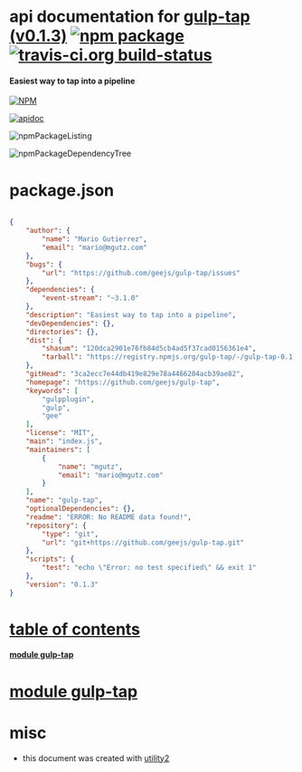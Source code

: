 # api documentation for  [gulp-tap (v0.1.3)](https://github.com/geejs/gulp-tap)  [![npm package](https://img.shields.io/npm/v/npmdoc-gulp-tap.svg?style=flat-square)](https://www.npmjs.org/package/npmdoc-gulp-tap) [![travis-ci.org build-status](https://api.travis-ci.org/npmdoc/node-npmdoc-gulp-tap.svg)](https://travis-ci.org/npmdoc/node-npmdoc-gulp-tap)
#### Easiest way to tap into a pipeline

[![NPM](https://nodei.co/npm/gulp-tap.png?downloads=true)](https://www.npmjs.com/package/gulp-tap)

[![apidoc](https://npmdoc.github.io/node-npmdoc-gulp-tap/build/screenCapture.buildNpmdoc.browser._2Fhome_2Ftravis_2Fbuild_2Fnpmdoc_2Fnode-npmdoc-gulp-tap_2Ftmp_2Fbuild_2Fapidoc.html.png)](https://npmdoc.github.io/node-npmdoc-gulp-tap/build..beta..travis-ci.org/apidoc.html)

![npmPackageListing](https://npmdoc.github.io/node-npmdoc-gulp-tap/build/screenCapture.npmPackageListing.svg)

![npmPackageDependencyTree](https://npmdoc.github.io/node-npmdoc-gulp-tap/build/screenCapture.npmPackageDependencyTree.svg)



# package.json

```json

{
    "author": {
        "name": "Mario Gutierrez",
        "email": "mario@mgutz.com"
    },
    "bugs": {
        "url": "https://github.com/geejs/gulp-tap/issues"
    },
    "dependencies": {
        "event-stream": "~3.1.0"
    },
    "description": "Easiest way to tap into a pipeline",
    "devDependencies": {},
    "directories": {},
    "dist": {
        "shasum": "120dca2901e76fb84d5cb4ad5f37cad0156361e4",
        "tarball": "https://registry.npmjs.org/gulp-tap/-/gulp-tap-0.1.3.tgz"
    },
    "gitHead": "3ca2ecc7e44db419e829e78a4466204acb39ae82",
    "homepage": "https://github.com/geejs/gulp-tap",
    "keywords": [
        "gulpplugin",
        "gulp",
        "gee"
    ],
    "license": "MIT",
    "main": "index.js",
    "maintainers": [
        {
            "name": "mgutz",
            "email": "mario@mgutz.com"
        }
    ],
    "name": "gulp-tap",
    "optionalDependencies": {},
    "readme": "ERROR: No README data found!",
    "repository": {
        "type": "git",
        "url": "git+https://github.com/geejs/gulp-tap.git"
    },
    "scripts": {
        "test": "echo \"Error: no test specified\" && exit 1"
    },
    "version": "0.1.3"
}
```



# <a name="apidoc.tableOfContents"></a>[table of contents](#apidoc.tableOfContents)

#### [module gulp-tap](#apidoc.module.gulp-tap)



# <a name="apidoc.module.gulp-tap"></a>[module gulp-tap](#apidoc.module.gulp-tap)



# misc
- this document was created with [utility2](https://github.com/kaizhu256/node-utility2)
